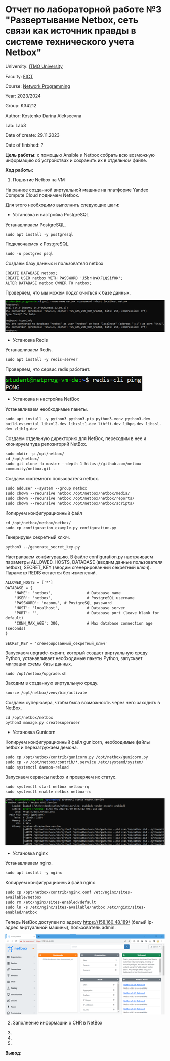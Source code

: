 # Отчет по лабораторной работе №3 "Развертывание Netbox, сеть связи как источник правды в системе технического учета Netbox"
University: [ITMO University](https://itmo.ru/ru/)

Faculty: [FICT](https://fict.itmo.ru)

Course: [Network Programming](https://itmo-ict-faculty.github.io/network-programming/)

Year: 2023/2024

Group: K34212

Author: Kostenko Darina Alekseevna

Lab: Lab3

Date of create: 29.11.2023

Date of finished: ?

**Цель работы:** с помощью Ansible и Netbox собрать всю возможную информацию об устройствах и сохранить их в отдельном файле.

**Ход работы:**

1. Поднятие Netbox на VM

На раннее созданной виртуальной машине на платформе Yandex Compute Cloud поднимем Netbox.

Для этого необходимо выполнить следующие шаги:

- Установка и настройка PostgreSQL

Устанавливаем PostgreSQL.

```
sudo apt install -y postgresql
```

Подключаемся к PostgreSQL.

```
sudo -u postgres psql
```

Создаем базу данных и пользователя netbox

```
CREATE DATABASE netbox;
CREATE USER netbox WITH PASSWORD 'J5brHrAXFLQSif0K';
ALTER DATABASE netbox OWNER TO netbox;
```
Проверяем, что мы можем подключиться к базе данных.

![](https://github.com/kostenkoda/2023_2024-network_programming-k34212-kostenko_d_a/blob/main/lab3/lab3-pics/check_psql.png)

- Установка Redis

Устанавливаем Redis.

```
sudo apt install -y redis-server
```

Проверяем, что сервис redis работает.

![](https://github.com/kostenkoda/2023_2024-network_programming-k34212-kostenko_d_a/blob/main/lab3/lab3-pics/check_redis.png)

- Установка и настройка NetBox

Устанавливаем необходимые пакеты.

```
sudo apt install -y python3 python3-pip python3-venv python3-dev build-essential libxml2-dev libxslt1-dev libffi-dev libpq-dev libssl-dev zlib1g-dev
```

Создаем отдельную директорию для NetBox, переходим в нее и клонируем туда репозиторий NetBox.

```
sudo mkdir -p /opt/netbox/
cd /opt/netbox/
sudo git clone -b master --depth 1 https://github.com/netbox-community/netbox.git .
```

Создаем системного пользователя netbox.

```
sudo adduser --system --group netbox
sudo chown --recursive netbox /opt/netbox/netbox/media/
sudo chown --recursive netbox /opt/netbox/netbox/reports/
sudo chown --recursive netbox /opt/netbox/netbox/scripts/
```

Копируем конфигурационный файл

```
cd /opt/netbox/netbox/netbox/
sudo cp configuration_example.py configuration.py
```

Генерируем секретный ключ.

```
python3 ../generate_secret_key.py
```

Настраиваем конфигурацию. В файле configuration.py настраиваем параметры ALLOWED_HOSTS, DATABASE (вводим данные пользователя netbox), SECRET_KEY (вводим сгенерированный секретный ключ). Параметр REDIS остается без изменений.

```
ALLOWED_HOSTS = ['*']
DATABASE = {
    'NAME': 'netbox',               # Database name
    'USER': 'netbox',               # PostgreSQL username
    'PASSWORD': 'пароль', # PostgreSQL password
    'HOST': 'localhost',            # Database server
    'PORT': '',                     # Database port (leave blank for default)
    'CONN_MAX_AGE': 300,            # Max database connection age (seconds)
}

SECRET_KEY = 'сгенерированный_секретный_ключ'
```

Запускаем upgrade-скрипт, который создает виртуальную среду Python, устанавливает необходимые пакеты Python, запускает миграции схемы базы данных.

```
sudo /opt/netbox/upgrade.sh
```

Заходим в созданную виртуальную среду.

```
source /opt/netbox/venv/bin/activate
```

Создаем суперюзера, чтобы была возможность через него заходить в NetBox.

```
cd /opt/netbox/netbox
python3 manage.py createsuperuser
```

- Установка Gunicorn

Копируем конфигурационный файл gunicorn, необходимые файлы netbox и перезагружаем демона.

```
sudo cp /opt/netbox/contrib/gunicorn.py /opt/netbox/gunicorn.py
sudo cp -v /opt/netbox/contrib/*.service /etc/systemd/system/
sudo systemctl daemon-reload
```

Запускаем сервисы netbox и проверяем их статус.

```
sudo systemctl start netbox netbox-rq
sudo systemctl enable netbox netbox-rq
```

![](https://github.com/kostenkoda/2023_2024-network_programming-k34212-kostenko_d_a/blob/main/lab3/lab3-pics/nb_status.png)


- Установка nginx

Устанавливаем nginx.

```
sudo apt install -y nginx
```

Копируем конфигурационный файл nginx

```
sudo cp /opt/netbox/contrib/nginx.conf /etc/nginx/sites-available/netbox
sudo rm /etc/nginx/sites-enabled/default
sudo ln -s /etc/nginx/sites-available/netbox /etc/nginx/sites-enabled/netbox
```

Теперь NetBox доступен по адресу https://158.160.48.189/ (белый ip-адрес виртуальной машины), пользователь admin.

![](https://github.com/kostenkoda/2023_2024-network_programming-k34212-kostenko_d_a/blob/main/lab3/lab3-pics/nb_webpage.png)


2. Заполнение информации о CHR в NetBox

3. 

4.

5. 

**Вывод:**

